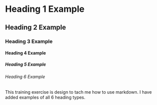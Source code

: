 # Heading 1 Example
## Heading 2 Example
### Heading 3 Example
#### Heading 4 Example
##### Heading 5 Example
###### Heading 6 Example

This training exercise is design to tach me how to use markdown. I have added examples of all 6 heading types.
